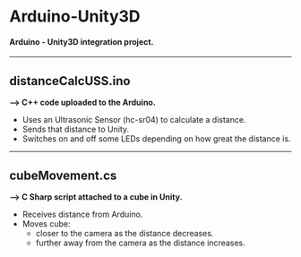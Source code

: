 # Arduino-Unity3D
#### Arduino - Unity3D integration project. 
---

## **distanceCalcUSS.ino**
**--> C++ code uploaded to the Arduino.**
* Uses an Ultrasonic Sensor (hc-sr04) to calculate a distance.
* Sends that distance to Unity.
* Switches on and off some LEDs depending on how great the distance is.
---

## **cubeMovement.cs**
**--> C Sharp script attached to a cube in Unity.**
* Receives distance from Arduino.
* Moves cube:
    * closer to the camera as the distance decreases.
    * further away from the camera as the distance increases.
